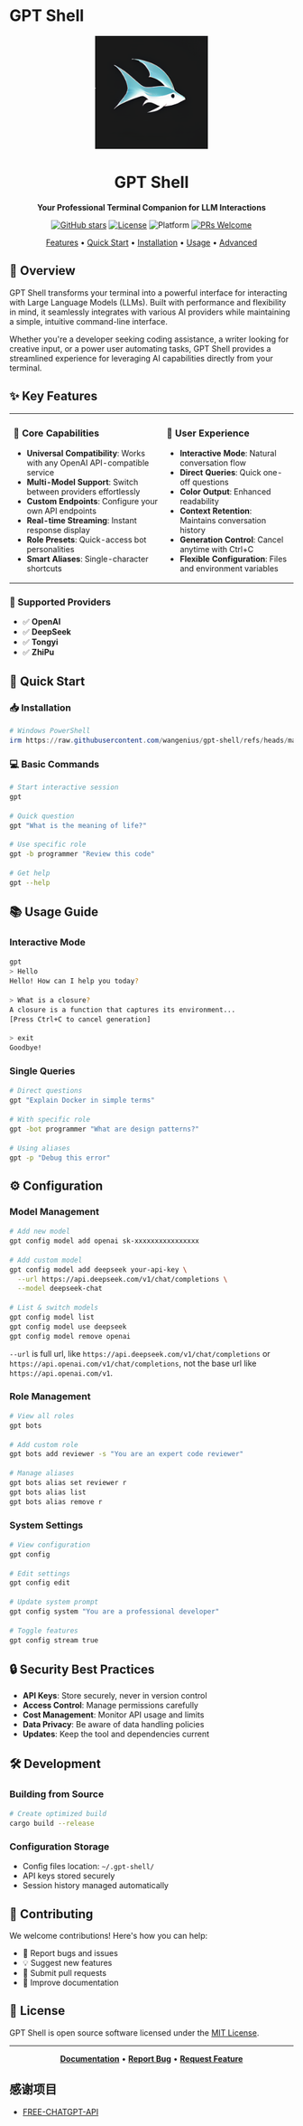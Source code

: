 # GPT Shell

<div align="center">
  
  <img src="assets/icon.png" alt="GPT Shell Logo" width="200">

  <h1>GPT Shell</h1>
  <p><strong>Your Professional Terminal Companion for LLM Interactions</strong></p>

  [![GitHub stars](https://img.shields.io/github/stars/wangenius/gpt-shell)](https://github.com/wangenius/gpt-shell/stargazers)
  [![License](https://img.shields.io/github/license/wangenius/gpt-shell)](https://github.com/wangenius/gpt-shell/blob/master/LICENSE)
  ![Platform](https://img.shields.io/badge/platform-windows%20%7C%20macos%20%7C%20linux-blue)
  [![PRs Welcome](https://img.shields.io/badge/PRs-welcome-brightgreen.svg)](https://github.com/wangenius/gpt-shell/pulls)

  <p align="center">
    <a href="#-key-features">Features</a> •
    <a href="#-quick-start">Quick Start</a> •
    <a href="#-installation">Installation</a> •
    <a href="#-usage">Usage</a> •
    <a href="#-advanced">Advanced</a>
  </p>

</div>

## 🌟 Overview

GPT Shell transforms your terminal into a powerful interface for interacting with Large Language Models (LLMs). Built with performance and flexibility in mind, it seamlessly integrates with various AI providers while maintaining a simple, intuitive command-line interface.

Whether you're a developer seeking coding assistance, a writer looking for creative input, or a power user automating tasks, GPT Shell provides a streamlined experience for leveraging AI capabilities directly from your terminal.

## ✨ Key Features

<table>
<tr>
<td>

### 🔌 Core Capabilities
- **Universal Compatibility**: Works with any OpenAI API-compatible service
- **Multi-Model Support**: Switch between providers effortlessly
- **Custom Endpoints**: Configure your own API endpoints
- **Real-time Streaming**: Instant response display
- **Role Presets**: Quick-access bot personalities
- **Smart Aliases**: Single-character shortcuts

</td>
<td>

### 🎯 User Experience
- **Interactive Mode**: Natural conversation flow
- **Direct Queries**: Quick one-off questions
- **Color Output**: Enhanced readability
- **Context Retention**: Maintains conversation history
- **Generation Control**: Cancel anytime with Ctrl+C
- **Flexible Configuration**: Files and environment variables

</td>
</tr>
</table>

### 🤖 Supported Providers

- ✅ **OpenAI**
- ✅ **DeepSeek**
- ✅ **Tongyi**
- ✅ **ZhiPu**


## 🚀 Quick Start

### 📥 Installation

```powershell
# Windows PowerShell
irm https://raw.githubusercontent.com/wangenius/gpt-shell/refs/heads/master/install.ps1 | iex
```

### 💻 Basic Commands

```bash
# Start interactive session
gpt

# Quick question
gpt "What is the meaning of life?"

# Use specific role
gpt -b programmer "Review this code"

# Get help
gpt --help
```

## 📚 Usage Guide

### Interactive Mode
```bash
gpt
> Hello
Hello! How can I help you today?

> What is a closure?
A closure is a function that captures its environment...
[Press Ctrl+C to cancel generation]

> exit
Goodbye!
```

### Single Queries
```bash
# Direct questions
gpt "Explain Docker in simple terms"

# With specific role
gpt -bot programmer "What are design patterns?"

# Using aliases
gpt -p "Debug this error"
```

## ⚙️ Configuration

### Model Management
```bash
# Add new model
gpt config model add openai sk-xxxxxxxxxxxxxxxx

# Add custom model
gpt config model add deepseek your-api-key \
  --url https://api.deepseek.com/v1/chat/completions \
  --model deepseek-chat

# List & switch models
gpt config model list
gpt config model use deepseek
gpt config model remove openai
```

`--url` is full url, like `https://api.deepseek.com/v1/chat/completions` or `https://api.openai.com/v1/chat/completions`, not the base url like `https://api.openai.com/v1`.

### Role Management
```bash
# View all roles
gpt bots

# Add custom role
gpt bots add reviewer -s "You are an expert code reviewer"

# Manage aliases
gpt bots alias set reviewer r
gpt bots alias list
gpt bots alias remove r
```

### System Settings
```bash
# View configuration
gpt config

# Edit settings
gpt config edit

# Update system prompt
gpt config system "You are a professional developer"

# Toggle features
gpt config stream true
```

## 🔒 Security Best Practices

- **API Keys**: Store securely, never in version control
- **Access Control**: Manage permissions carefully
- **Cost Management**: Monitor API usage and limits
- **Data Privacy**: Be aware of data handling policies
- **Updates**: Keep the tool and dependencies current

## 🛠️ Development

### Building from Source
```bash
# Create optimized build
cargo build --release
```

### Configuration Storage
- Config files location: `~/.gpt-shell/`
- API keys stored securely
- Session history managed automatically

## 🤝 Contributing

We welcome contributions! Here's how you can help:

- 🐛 Report bugs and issues
- 💡 Suggest new features
- 🔧 Submit pull requests
- 📖 Improve documentation

## 📄 License

GPT Shell is open source software licensed under the [MIT License](LICENSE).

---

<div align="center">
  
**[Documentation](https://github.com/wangenius/gpt-shell/wiki)** • 
**[Report Bug](https://github.com/wangenius/gpt-shell/issues)** • 
**[Request Feature](https://github.com/wangenius/gpt-shell/issues)**

</div>


## 感谢项目

- [FREE-CHATGPT-API](https://github.com/popjane/free_chatgpt_api)
